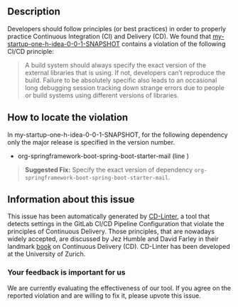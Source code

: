 
## Description
Developers should follow principles (or best practices) in order to properly practice Continuous Integration (CI) and Delivery (CD).
We found that [my-startup-one-h-idea-0-0-1-SNAPSHOT](https://gitlab.com/alexkuznecov/one-h-idea/blob/master/.gitlab-ci.yml) contains a violation of the following CI/CD principle:

> A build system should always specify the exact version of the external libraries that is using.
If not, developers can’t reproduce the build. Failure to be absolutely specific also leads to an occasional long debugging session tracking down strange errors due to people or build systems using different versions of libraries.

## How to locate the violation

In my-startup-one-h-idea-0-0-1-SNAPSHOT, for the following dependency only the major release is specified in the version number.

* org-springframework-boot-spring-boot-starter-mail (line )

> **Suggested Fix:** Specify the exact version of dependency `org-springframework-boot-spring-boot-starter-mail`.

## Information about this issue

This issue has been automatically generated by [CD-Linter](https://gitlab.com/Jancso/configuration-analytics), a tool that detects settings in the GitLab CI/CD Pipeline Configuration that violate the principles of Continuous Delivery. Those principles, that are nowadays widely accepted, are discussed by Jez Humble and David Farley in their landmark [book](https://www.oreilly.com/library/view/continuous-delivery-reliable/9780321670250/) on Continuous Delivery (CD). CD-Linter has been developed at the University of Zurich.

### Your feedback is important for us
We are currently evaluating the effectiveness of our tool. If you agree on the reported violation and are willing to fix it, please upvote this issue.